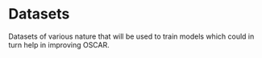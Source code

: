 # Datasets


Datasets of various nature that will be used to train models which could in turn help in improving OSCAR.
